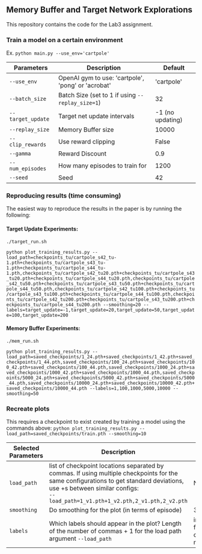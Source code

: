 ## Memory Buffer and Target Network Explorations
This repository contains the code for the Lab3 assignment.

### Train a model on a certain environment
Ex. `python main.py --use_env='cartpole'`

| Parameters | Description | Default 
| --- | --- | --- |
| `--use_env` | OpenAI gym to use: 'cartpole', 'pong' or 'acrobat' | 'cartpole'
| `--batch_size` | Batch Size (set to 1 if using `--replay_size=1`) | 32
| `--target_update` | Target net update intervals | -1 (no updating)
| `--replay_size` | Memory Buffer size | 10000
| `--clip_rewards` | Use reward clipping | False
| `--gamma` | Reward Discount | 0.9 
| `--num_episodes` | How many episodes to train for | 1200
| `--seed` | Seed | 42


### Reproducing results (time consuming)

The easiest way to reproduce the results in the paper is by running the following:

#### Target Update Experiments:

`./target_run.sh`

```python plot_training_results.py --load_path=checkpoints_tu/cartpole_s42_tu-1.pth+checkpoints_tu/cartpole_s43_tu-1.pth+checkpoints_tu/cartpole_s44_tu-1.pth,checkpoints_tu/cartpole_s42_tu20.pth+checkpoints_tu/cartpole_s43_tu20.pth+checkpoints_tu/cartpole_s44_tu20.pth,checkpoints_tu/cartpole_s42_tu50.pth+checkpoints_tu/cartpole_s43_tu50.pth+checkpoints_tu/cartpole_s44_tu50.pth,checkpoints_tu/cartpole_s42_tu100.pth+checkpoints_tu/cartpole_s43_tu100.pth+checkpoints_tu/cartpole_s44_tu100.pth,checkpoints_tu/cartpole_s42_tu200.pth+checkpoints_tu/cartpole_s43_tu200.pth+checkpoints_tu/cartpole_s44_tu200.pth --smoothing=20 --labels=target_update=-1,target_update=20,target_update=50,target_update=100,target_update=200```

#### Memory Buffer Experiments:

`./mem_run.sh`

```python plot_training_results.py --load_path=saved_checkpoints/1_24.pth+saved_checkpoints/1_42.pth+saved_checkpoints/1_44.pth,saved_checkpoints/100_24.pth+saved_checkpoints/100_42.pth+saved_checkpoints/100_44.pth,saved_checkpoints/1000_24.pth+saved_checkpoints/1000_42.pth+saved_checkpoints/1000_44.pth,saved_checkpoints/5000_24.pth+saved_checkpoints/5000_42.pth+saved_checkpoints/5000_44.pth,saved_checkpoints/10000_24.pth+saved_checkpoints/10000_42.pth+saved_checkpoints/10000_44.pth --labels=1,100,1000,5000,10000 --smoothing=50```


### Recreate plots
This requires a checkpoint to exist created by training a model using the commands above:
`python plot_training_results.py --load_path=saved_checkpoints/train.pth --smoothing=10`

| Selected Parameters | Description | Default 
| ---- | --- | --- |
| `load_path` | list of checkpoint locations separated by commas. If using multiple checkpoints for the same configurations to get standard deviations, use +s between similar configs: <br/> `--load_path=1_v1.pth+1_v2.pth,2_v1.pth,2_v2.pth` | None
| `smoothing` | Do smoothing for the plot (in terms of episode) | 32
| `labels` | Which labels should appear in the plot? Length of the number of commas + 1 for the load path argument `--load_path` | inherit from checkpoint names





